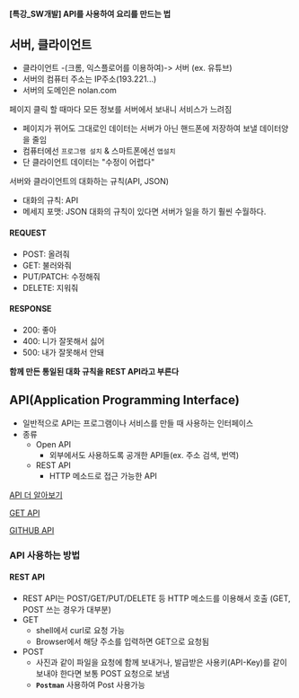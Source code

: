 #### [특강_SW개발] API를 사용하여 요리를 만드는 법
## 서버, 클라이언트

- 클라이언트 -(크롬, 익스플로어를 이용하여)-> 서버 (ex. 유튜브)
- 서버의 컴퓨터 주소는 IP주소(193.221...)
- 서버의 도메인은 nolan.com

페이지 클릭 할 때마다 모든 정보를 서버에서 보내니 서비스가 느려짐
- 페이지가 뀌어도 그대로인 데이터는 서버가 아닌 핸드폰에 저장하여 보낼 데이터양을 줄임
- 컴퓨터에선 ```프로그램 설치``` & 스마트폰에선 ```앱설치```
- 단 클라이언트 데이터는 "수정이 어렵다"

서버와 클라이언트의 대화하는 규칙(API, JSON)
- 대화의 규칙: API
- 메세지 포맷: JSON
대화의 규칙이 있다면 서버가 일을 하기 훨씬 수월하다.  

#### REQUEST
- POST: 올려줘
- GET: 불러와줘
- PUT/PATCH: 수정해줘
- DELETE: 지워줘

#### RESPONSE
- 200: 좋아
- 400: 니가 잘못해서 싫어
- 500: 내가 잘못해서 안돼

**함께 만든 통일된 대화 규칙을 REST API라고 부른다**



## API(Application Programming Interface)
- 일반적으로 API는 프로그램이나 서비스를 만들 때 사용하는 인터페이스
- 종류
  - Open API
    - 외부에서도 사용하도록 공개한 API들(ex. 주소 검색, 번역)
  - REST API
    - HTTP 메소드로 접근 가능한 API
    
[API 더 알아보기](https://brunch.co.kr/@businessinsight/65)  

[GET API](https://api.github.com/search/repositories?q=hackathon)  

[GITHUB API](https://github.com/sahat/hackathon-starter)  

### API 사용하는 방법
#### REST API
- REST API는 POST/GET/PUT/DELETE 등 HTTP 메소드를 이용해서 호출 (GET, POST 쓰는 경우가 대부분)
- GET
  - shell에서 curl로 요청 가능
  - Browser에서 해당 주소를 입력하면 GET으로 요청됨
- POST
  - 사진과 같이 파일을 요청에 함께 보내거나, 발급받은 사용키(API-Key)를 같이 보내야 한다면 보통 POST 요청으로 보냄
  - **```Postman```** 사용하여 Post 사용가능
  
